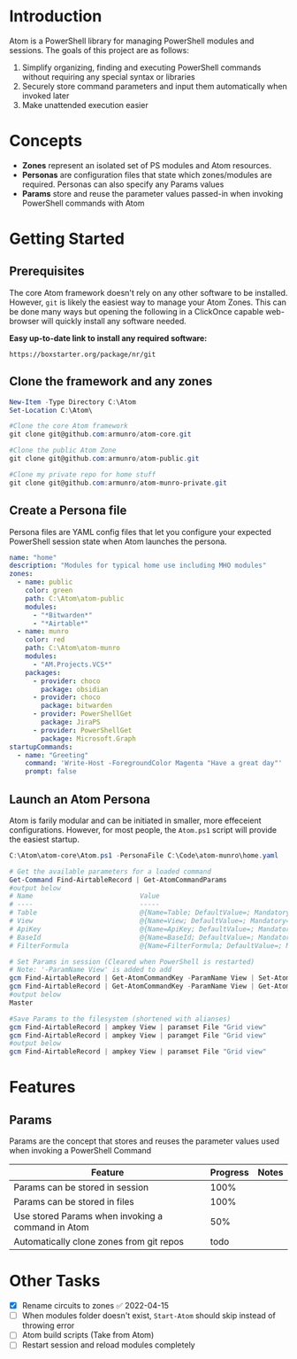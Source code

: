 # Introduction
Atom is a PowerShell library for managing PowerShell modules and sessions. The goals of this project are as follows:
1) Simplify organizing, finding and executing PowerShell commands without requiring any special syntax or libraries 
2) Securely store command parameters and input them automatically when invoked later
3) Make unattended execution easier 

# Concepts 
- **Zones** represent an isolated set of PS modules and Atom resources.
- **Personas** are configuration files that state which zones/modules are required. Personas can also specify any Params values
- **Params** store and reuse the parameter values passed-in when invoking PowerShell commands with Atom

# Getting Started

## Prerequisites

The core Atom framework doesn't rely on any other software to be installed. However, `git` is likely the easiest way to manage your Atom Zones. This can be done many ways but opening the following in a ClickOnce capable web-browser will quickly install any software needed.

 **Easy up-to-date link to install any required software:**

`https://boxstarter.org/package/nr/git`

## Clone the framework and any zones
```Powershell
New-Item -Type Directory C:\Atom
Set-Location C:\Atom\

#Clone the core Atom framework
git clone git@github.com:armunro/atom-core.git

#Clone the public Atom Zone
git clone git@github.com:armunro/atom-public.git

#Clone my private repo for home stuff
git clone git@github.com:armunro/atom-munro-private.git
```

## Create a Persona file
Persona files are YAML config files that let you configure your expected PowerShell session state when Atom launches the persona.

```yaml
name: "home"
description: "Modules for typical home use including MHO modules"
zones:
  - name: public
    color: green
    path: C:\Atom\atom-public
    modules:
      - "*Bitwarden*"
      - "*Airtable*"
  - name: munro
    color: red
    path: C:\Atom\atom-munro
    modules:
      - "AM.Projects.VCS*"
    packages:
      - provider: choco
        package: obsidian
      - provider: choco
        package: bitwarden
      - provider: PowerShellGet
        package: JiraPS
      - provider: PowerShellGet
        package: Microsoft.Graph
startupCommands:
  - name: "Greeting"
    command: 'Write-Host -ForegroundColor Magenta "Have a great day"'
    prompt: false
```

## Launch an Atom Persona 
Atom is farily modular and can be initiated in smaller, more effeceient configurations. However, for most people, the `Atom.ps1` script will provide the easiest startup.
```PowerShell
C:\Atom\atom-core\Atom.ps1 -PersonaFile C:\Code\atom-munro\home.yaml
```
```Powershell
# Get the available parameters for a loaded command
Get-Command Find-AirtableRecord | Get-AtomCommandParams
#output below
# Name                           Value
# ----                           -----
# Table                          @{Name=Table; DefaultValue=; Mandatory=True}
# View                           @{Name=View; DefaultValue=; Mandatory=False}
# ApiKey                         @{Name=ApiKey; DefaultValue=; Mandatory=False}
# BaseId                         @{Name=BaseId; DefaultValue=; Mandatory=True}
# FilterFormula                  @{Name=FilterFormula; DefaultValue=; Mandatory=False}

# Set Params in session (Cleared when PowerShell is restarted)
# Note: '-ParamName View' is added to add 
gcm Find-AirtableRecord | Get-AtomCommandKey -ParamName View | Set-AtomParamValue -Scope Session -Value "Master"
gcm Find-AirtableRecord | Get-AtomCommandKey -ParamName View | Get-AtomParamValue -Scope Session
#output below
Master

#Save Params to the filesystem (shortened with alianses)
gcm Find-AirtableRecord | ampkey View | paramset File "Grid view"
gcm Find-AirtableRecord | ampkey View | paramget File "Grid view"
#output below
gcm Find-AirtableRecord | ampkey View | paramset File "Grid view"
```



# Features

## Params
Params are the concept that stores and reuses the parameter values used when invoking a PowerShell Command 

| Feature                                           | Progress | Notes |
| ------------------------------------------------- | -------- | ----- |
| Params can be stored in session                   | 100%     |       |
| Params can be stored in files                     | 100%     |       |
| Use stored Params when invoking a command in Atom | 50%     |       |
| Automatically clone zones from git repos          | todo     |       |

# Other Tasks

- [x] Rename circuits to zones ✅ 2022-04-15
- [ ] When modules folder doesn't exist, `Start-Atom` should skip instead of throwing error
- [ ] Atom build scripts (Take from Atom)
- [ ] Restart session and reload modules completely